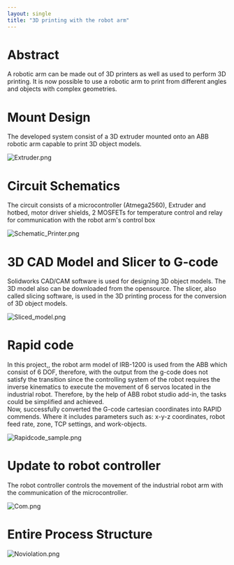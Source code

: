 ```yaml
---
layout: single
title: "3D printing with the robot arm"
---
```


# Abstract
A robotic arm can be made out of 3D printers as well as used to perform 3D printing. It is now possible to use a robotic arm to print from different angles and objects with complex geometries.

# Mount Design
The developed system consist of a 3D extruder mounted onto an ABB robotic arm capable to print 3D object models.

![Extruder.png](https://drive.google.com/uc?export=view&id=1FQ_Go--Oa76UlYtyWsWND-IPl_V7yysO)

# Circuit Schematics
The circuit consists of a microcontroller (Atmega2560), Extruder and hotbed, motor driver shields, 2 MOSFETs for temperature control and relay for communication with the robot arm's control box

![Schematic_Printer.png](https://drive.google.com/uc?export=view&id=1-30m_VNZAbSxqaWP856jUBoXmAnxGYGv)


# 3D CAD Model and Slicer to G-code
Solidworks CAD/CAM software is used for designing 3D object models. The 3D model also can be downloaded from the opensource.
The slicer, also called slicing software, is used in the 3D printing process for the conversion of 3D object models.


![Sliced_model.png](https://drive.google.com/uc?export=view&id=1e7Rte8aWg9YEc16nwkmcUe_Nqye5uB-x)

# Rapid code
In this project,, the robot arm model of IRB-1200 is used from the ABB which consist of 6 DOF, therefore, with the output from the g-code does not satisfy the 
transition since the controlling system of the robot requires the inverse kinematics to execute the movement of 6 servos 
located in the industrial robot. Therefore, by the help of ABB robot studio add-in, the tasks could be simplified and achieved.  
Now, successfully converted the G-code cartesian coordinates into RAPID commends. Where it includes parameters such as: x-y-z coordinates, robot feed rate, zone, TCP settings, and work-objects.

![Rapidcode_sample.png](https://drive.google.com/uc?export=view&id=1Low0FcDrAMcwVnO0LztKihZKbWoctIch)

# Update to robot controller
The robot controller controls the movement of the industrial robot arm with the communication of the microcontroller.

![Com.png](https://drive.google.com/uc?export=view&id=1chfRbH06T-HY9lVE87UEyHAlQIEf_tXM)

# Entire Process Structure

![Noviolation.png](https://drive.google.com/uc?export=view&id=14rpFnkKIStIc0VfycV16U5LwyWBwIelB)

